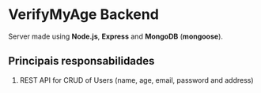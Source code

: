 # VerifyMyAge Backend

Server made using **Node.js**, **Express** and **MongoDB** (**mongoose**).

## Principais responsabilidades

1. REST API for CRUD of Users (name, age, email, password and address)
